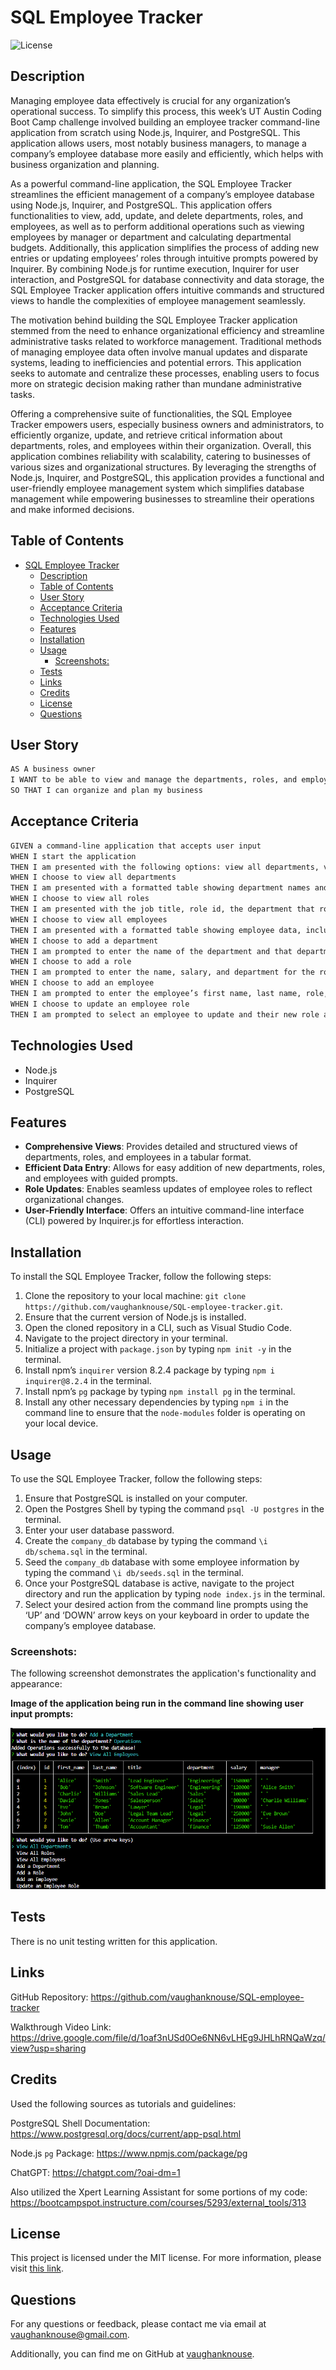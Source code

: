 # SQL Employee Tracker

![License](https://img.shields.io/badge/License-MIT-blue.svg)

## Description

Managing employee data effectively is crucial for any organization’s operational success. To simplify this process, this week’s UT Austin Coding Boot Camp challenge involved building an employee tracker command-line application from scratch using Node.js, Inquirer, and PostgreSQL. This application allows users, most notably business managers, to manage a company’s employee database more easily and efficiently, which helps with business organization and planning.

As a powerful command-line application, the SQL Employee Tracker streamlines the efficient management of a company’s employee database using Node.js, Inquirer, and PostgreSQL. This application offers functionalities to view, add, update, and delete departments, roles, and employees, as well as to perform additional operations such as viewing employees by manager or department and calculating departmental budgets. Additionally, this application simplifies the process of adding new entries or updating employees’ roles through intuitive prompts powered by Inquirer. By combining Node.js for runtime execution, Inquirer for user interaction, and PostgreSQL for database connectivity and data storage, the SQL Employee Tracker application offers intuitive commands and structured views to handle the complexities of employee management seamlessly.

The motivation behind building the SQL Employee Tracker application stemmed from the need to enhance organizational efficiency and streamline administrative tasks related to workforce management. Traditional methods of managing employee data often involve manual updates and disparate systems, leading to inefficiencies and potential errors. This application seeks to automate and centralize these processes, enabling users to focus more on strategic decision making rather than mundane administrative tasks.

Offering a comprehensive suite of functionalities, the SQL Employee Tracker empowers users, especially business owners and administrators, to efficiently organize, update, and retrieve critical information about departments, roles, and employees within their organization. Overall, this application combines reliability with scalability, catering to businesses of various sizes and organizational structures. By leveraging the strengths of Node.js, Inquirer, and PostgreSQL, this application provides a functional and user-friendly employee management system which simplifies database management while empowering businesses to streamline their operations and make informed decisions.

## Table of Contents

- [SQL Employee Tracker](#sql-employee-tracker)
  - [Description](#description)
  - [Table of Contents](#table-of-contents)
  - [User Story](#user-story)
  - [Acceptance Criteria](#acceptance-criteria)
  - [Technologies Used](#technologies-used)
  - [Features](#features)
  - [Installation](#installation)
  - [Usage](#usage)
    - [Screenshots:](#screenshots)
  - [Tests](#tests)
  - [Links](#links)
  - [Credits](#credits)
  - [License](#license)
  - [Questions](#questions)

## User Story

```md
AS A business owner
I WANT to be able to view and manage the departments, roles, and employees in my company
SO THAT I can organize and plan my business
```

## Acceptance Criteria

```md
GIVEN a command-line application that accepts user input
WHEN I start the application
THEN I am presented with the following options: view all departments, view all roles, view all employees, add a department, add a role, add an employee, and update an employee role
WHEN I choose to view all departments
THEN I am presented with a formatted table showing department names and department ids
WHEN I choose to view all roles
THEN I am presented with the job title, role id, the department that role belongs to, and the salary for that role
WHEN I choose to view all employees
THEN I am presented with a formatted table showing employee data, including employee ids, first names, last names, job titles, departments, salaries, and managers that the employees report to
WHEN I choose to add a department
THEN I am prompted to enter the name of the department and that department is added to the database
WHEN I choose to add a role
THEN I am prompted to enter the name, salary, and department for the role and that role is added to the database
WHEN I choose to add an employee
THEN I am prompted to enter the employee’s first name, last name, role, and manager, and that employee is added to the database
WHEN I choose to update an employee role
THEN I am prompted to select an employee to update and their new role and this information is updated in the database
```

## Technologies Used

- Node.js
- Inquirer
- PostgreSQL

## Features

- **Comprehensive Views**: Provides detailed and structured views of departments, roles, and employees in a tabular format.
- **Efficient Data Entry**: Allows for easy addition of new departments, roles, and employees with guided prompts.
- **Role Updates**: Enables seamless updates of employee roles to reflect organizational changes.
- **User-Friendly Interface**: Offers an intuitive command-line interface (CLI) powered by Inquirer.js for effortless interaction.

## Installation

To install the SQL Employee Tracker, follow the following steps:

1. Clone the repository to your local machine: `git clone https://github.com/vaughanknouse/SQL-employee-tracker.git`.
2. Ensure that the current version of Node.js is installed.
3. Open the cloned repository in a CLI, such as Visual Studio Code.
4. Navigate to the project directory in your terminal.
5. Initialize a project with `package.json` by typing `npm init -y` in the terminal.
6. Install npm’s `inquirer` version 8.2.4 package by typing `npm i inquirer@8.2.4` in the terminal.
7. Install npm’s `pg` package by typing `npm install pg` in the terminal.
8. Install any other necessary dependencies by typing `npm i` in the command line to ensure that the `node-modules` folder is operating on your local device.

## Usage

To use the SQL Employee Tracker, follow the following steps:

1. Ensure that PostgreSQL is installed on your computer.
2. Open the Postgres Shell by typing the command `psql -U postgres` in the terminal.
3. Enter your user database password.
4. Create the `company_db` database by typing the command `\i db/schema.sql` in the terminal.
5. Seed the `company_db` database with some employee information by typing the command `\i db/seeds.sql` in the terminal.
6. Once your PostgreSQL database is active, navigate to the project directory and run the application by typing `node index.js` in the terminal.
7. Select your desired action from the command line prompts using the ‘UP’ and ‘DOWN’ arrow keys on your keyboard in order to update the company’s employee database.

### Screenshots:

The following screenshot demonstrates the application's functionality and appearance:

**Image of the application being run in the command line showing user input prompts:**

![Shows application being run in the command line showing user input prompts.](assets/images/user-input-screenshot.png)

## Tests

There is no unit testing written for this application.

## Links

GitHub Repository: https://github.com/vaughanknouse/SQL-employee-tracker

Walkthrough Video Link: https://drive.google.com/file/d/1oaf3nUSd0Oe6NN6vLHEg9JHLhRNQaWzq/view?usp=sharing

## Credits

Used the following sources as tutorials and guidelines:

PostgreSQL Shell Documentation: https://www.postgresql.org/docs/current/app-psql.html

Node.js `pg` Package: https://www.npmjs.com/package/pg

ChatGPT: https://chatgpt.com/?oai-dm=1

Also utilized the Xpert Learning Assistant for some portions of my code:
https://bootcampspot.instructure.com/courses/5293/external_tools/313

## License

This project is licensed under the MIT license. For more information, please visit [this link](https://opensource.org/licenses/MIT).

## Questions

For any questions or feedback, please contact me via email at vaughanknouse@gmail.com.

Additionally, you can find me on GitHub at [vaughanknouse](https://github.com/vaughanknouse).
